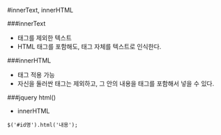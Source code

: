 #innerText, innerHTML

###innerText
- 태그를 제외한 텍스트
- HTML 태그를 포함해도, 태그 자체를 텍스트로 인식한다.

###innerHTML
- 태그 적용 가능
- 자신을 둘러싼 태그는 제외하고, 그 안의 내용을 태그를 포함해서 넣을 수 있다.

###jquery html()
- innerHTML
````jquery
$('#id명').html('내용');
````

